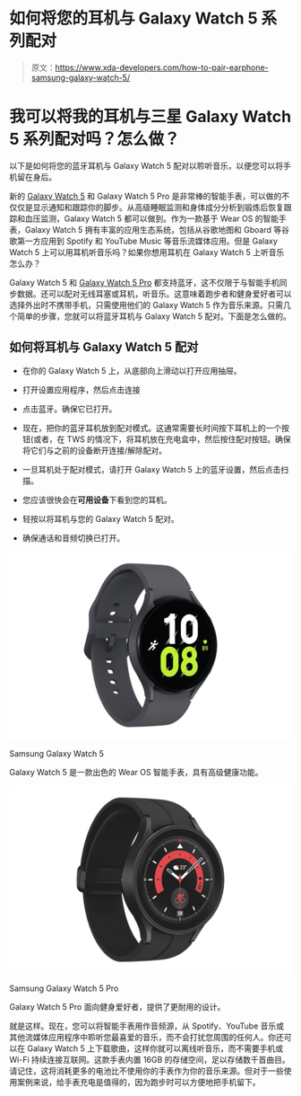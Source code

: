 # 如何将您的耳机与 Galaxy Watch 5 系列配对

> 原文：<https://www.xda-developers.com/how-to-pair-earphone-samsung-galaxy-watch-5/>

# 我可以将我的耳机与三星 Galaxy Watch 5 系列配对吗？怎么做？

以下是如何将您的蓝牙耳机与 Galaxy Watch 5 配对以聆听音乐，以便您可以将手机留在身后。

新的 [Galaxy Watch 5](https://www.xda-developers.com/samsung-galaxy-watch-5-review/) 和 Galaxy Watch 5 Pro 是非常棒的智能手表，可以做的不仅仅是显示通知和跟踪你的脚步。从高级睡眠监测和身体成分分析到锻炼后恢复跟踪和血压监测，Galaxy Watch 5 都可以做到。作为一款基于 Wear OS 的智能手表，Galaxy Watch 5 拥有丰富的应用生态系统，包括从谷歌地图和 Gboard 等谷歌第一方应用到 Spotify 和 YouTube Music 等音乐流媒体应用。但是 Galaxy Watch 5 上可以用耳机听音乐吗？如果你想用耳机在 Galaxy Watch 5 上听音乐怎么办？

Galaxy Watch 5 和 [Galaxy Watch 5 Pro](https://www.xda-developers.com/samsung-galaxy-watch-5-pro-launch/) 都支持蓝牙，这不仅限于与智能手机同步数据。还可以配对无线耳塞或耳机，听音乐。这意味着跑步者和健身爱好者可以选择外出时不携带手机，只需使用他们的 Galaxy Watch 5 作为音乐来源。只需几个简单的步骤，您就可以将蓝牙耳机与 Galaxy Watch 5 配对。下面是怎么做的。

## 如何将耳机与 Galaxy Watch 5 配对

*   在你的 Galaxy Watch 5 上，从底部向上滑动以打开应用抽屉。

*   打开设置应用程序，然后点击连接

*   点击蓝牙。确保它已打开。

*   现在，把你的蓝牙耳机放到配对模式。这通常需要长时间按下耳机上的一个按钮(或者，在 TWS 的情况下，将耳机放在充电盒中，然后按住配对按钮。确保将它们与之前的设备断开连接/解除配对。
*   一旦耳机处于配对模式，请打开 Galaxy Watch 5 上的蓝牙设置，然后点击扫描。

*   您应该很快会在**可用设备**下看到您的耳机。

*   轻按以将耳机与您的 Galaxy Watch 5 配对。

*   确保通话和音频切换已打开。

 <picture>![The Galaxy Watch 5 is a fantastic Wear OS smartwatch with advanced wellness features.](img/2bd69937195bbb8f40d617e08815ab31.png)</picture> 

Samsung Galaxy Watch 5

Galaxy Watch 5 是一款出色的 Wear OS 智能手表，具有高级健康功能。

 <picture>![The Galaxy Watch 5 Pro is the latest flagship Wear OS smartwatch from Samsung and, while it doesn't have the 'Ultra' moniker, it still offers some improvement over the regular Galaxy Watch 5.](img/30c57a6c8aa6f2cbedc4ca6cd591f02f.png)</picture> 

Samsung Galaxy Watch 5 Pro

Galaxy Watch 5 Pro 面向健身爱好者，提供了更耐用的设计。

就是这样。现在，您可以将智能手表用作音频源，从 Spotify、YouTube 音乐或其他流媒体应用程序中聆听您最喜爱的音乐，而不会打扰您周围的任何人。你还可以在 Galaxy Watch 5 上下载歌曲，这样你就可以离线听音乐，而不需要手机或 Wi-Fi 持续连接互联网。这款手表内置 16GB 的存储空间，足以存储数千首曲目。请记住，这将消耗更多的电池比不使用你的手表作为你的音乐来源。但对于一些使用案例来说，给手表充电是值得的，因为跑步时可以方便地把手机留下。